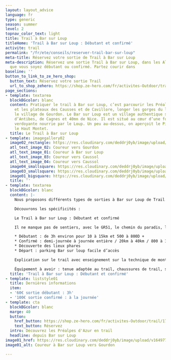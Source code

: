 ```yaml
---
layout: layout_advice
language: fr
type: generic
season: summer
level: 2
topnav_color_text: light
title: Trail à Bar sur Loup
titleHome: 'Trail à Bar sur Loup : Débutant et confirmé'
activite: trail
permalink: "/fr/ete/conseils/reserver-trail-bar-sur-loup"
meta-title: Réservez votre sortie de Trail à Bar sur Loup
meta-description: Réservez une sortie Trail à Bar sur Loup, dans les Alpes Maritimes,
  que vous soyez débutant ou confirmé. Partez courir dans
baseline: ''
button_to_link_to_ze_hero_shop:
  button_text: Réservez votre sortie Trail
  url_to_shop_zehero: https://shop.ze-hero.com/fr/activites-Outdoor/trail/17283-trail-bar-sur-loup-decouverte-yann-alarcon
page_sections:
- template: textarea
  blockBGcolor: blanc
  content: Pratiquer le trail à Bar sur Loup, c’est parcourir les Préalpes d’Azur
    et les plateaux des Causses et de Cavillore, longer les gorges du loup, découvrir
    le village de Gourdon. Le Bar sur Loup est un village authentique situé à 30mn
    d’Antibes, de Cagnes et 40mn de Nice. Il est situé au cœur d’une forêt dense et
    verdoyante nourrie par le Loup. Un peu au-dessus, on aperçoit le Pic des Courmettes,
    le Haut Montet.
  title: Le Trail à Bar sur Loup
- template: imagegallery02
  image02_rectangle: https://res.cloudinary.com/deddrj0yb/image/upload/v1649774714/website/By%20Ze%20Hero%20Activity/GOPR1191_1649586678885.jpg
  atl_text_image_02: Coureur vers Gourdon
  atl_text_image_01: Coureur à Bar sur Loup
  atl_text_image_03: Coureur vers Caussol
  atl_text_image_04: Coureur vers Caussol
  image04_smallsquare: https://res.cloudinary.com/deddrj0yb/image/upload/v1655970333/website/By%20Ze%20Hero%20Activity/IMG20220612105528_1.jpg
  image03_smallsquare: https://res.cloudinary.com/deddrj0yb/image/upload/v1655970362/website/By%20Ze%20Hero%20Activity/IMG20220612114909.jpg
  image01_bigsquare: https://res.cloudinary.com/deddrj0yb/image/upload/v1655970365/website/By%20Ze%20Hero%20Activity/IMG20220502130307.jpg
  title: ''
- template: textarea
  blockBGcolor: blanc
  content: |-
    Nous proposons différents types de sorties à Bar sur Loup de Trail. Débutant ou confirmé, on vous propose différents parcours pour découvrir les lieux et le trail tout en progressant.

    Découvrons les spécificités :

    Le Trail à Bar sur Loup : Débutant et confirmé

    Il ne manque pas de sentiers, avec le GR51, le chemin du paradis, le canal du Loup, le bois de Gourdon ainsi que tous les sentiers au dessus de Gourdon vers le plateau de Cavillore. Que ce soit pour une petite sortie découverte de trail et de village, on peut se trouver de belles boucles, techniques à la journée pour les traileurs confirmés

    * Débutant : de 3h environ pour 10 à 15km et 500 à 800D +
    * Confirmé : demi-journée à journée entière / 20km à 40km / 800 à 1800D +
    * Découverte des lieux phares
    * Départ : parking Bar sur loup facile d’accès

    Explication sur le trail avec enseignement sur la technique de montée avec ou sans bâtons, sur la descente de descente et sur les différents entraînements en trail tel que le fractionner. Sortie basée sur l’endurance avec jeu ludique d’entraînement durant la séance.

    Équipement à avoir : tenue adaptée au trail, chaussures de trail, sac ou ceinture de portage avec flasques d’eau (2 fois 500ml ou plus) + réserve alimentaire et coupe-vent.
  title: 'Trail à Bar sur Loup : Débutant et confirmé'
- template: liststyle01
  title: Dernières informations
  item:
  - '60€ sortie débutant : 3h'
  - '100€ sortie confirmé : à la journée'
- template: cta
  blockBGcolor: blanc
  marge: 40
  button:
    href_button: https://shop.ze-hero.com/fr/activites-Outdoor/trail/17283-trail-bar-sur-loup-decouverte-yann-alarcon
    text_button: Réservez
  intro: Découvrez les Préalpes d'Azur en trail
  headline: depuis Bar sur Loup
image01_href: https://res.cloudinary.com/deddrj0yb/image/upload/v1649774714/website/By%20Ze%20Hero%20Activity/GOPR1191_1649586678885.jpg
image01_alt: Coureur à Bar sur Loup vers Gourdon

---
```

